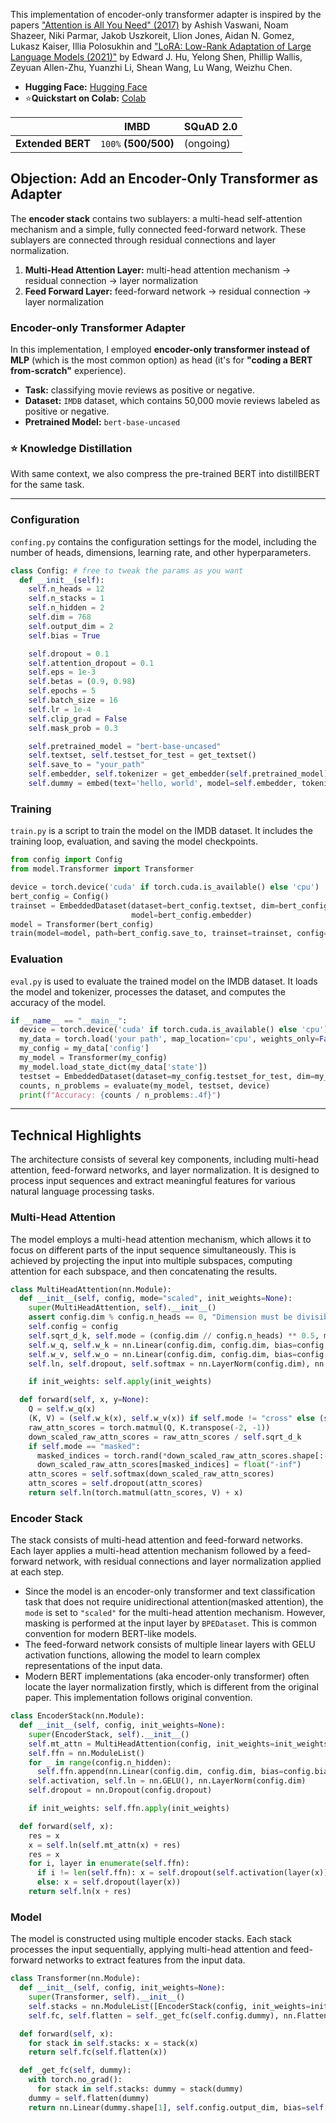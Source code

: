 This implementation of encoder-only transformer adapter is inspired by the papers ["Attention is All You Need" (2017)](https://arxiv.org/abs/1706.03762) by Ashish Vaswani, Noam Shazeer, Niki Parmar, Jakob Uszkoreit, Llion Jones, Aidan N. Gomez, Lukasz Kaiser, Illia Polosukhin and ["LoRA: Low-Rank Adaptation of Large Language Models (2021)"](https://arxiv.org/abs/2106.09685) by Edward J. Hu, Yelong Shen, Phillip Wallis, Zeyuan Allen-Zhu, Yuanzhi Li, Shean Wang, Lu Wang, Weizhu Chen.

- **Hugging Face:** [Hugging Face](https://huggingface.co/lif31up/attention-is-all-you-need)
- ⭐**Quickstart on Colab:** [Colab](https://colab.research.google.com/drive/1oEwK7Tz-XvABJQ9-ypHznY24vD_uq4h_?usp=sharing)

|                   | **IMBD**             | **SQuAD 2.0** |
|-------------------|----------------------|-----------|
| **Extended BERT** | `100%` **(500/500)** | (ongoing) |

## Objection: Add an Encoder-Only Transformer as Adapter
The **encoder stack** contains two sublayers: a multi-head self-attention mechanism and a simple, fully connected feed-forward network. These sublayers are connected through residual connections and layer normalization.
1. **Multi-Head Attention Layer:** multi-head attention mechanism → residual connection → layer normalization
2. **Feed Forward Layer:** feed-forward network → residual connection → layer normalization

### Encoder-only Transformer Adapter
In this implementation, I employed **encoder-only transformer instead of MLP** (which is the most common option) as head (it's for **"coding a BERT from-scratch"** experience).

- **Task:** classifying movie reviews as positive or negative.
- **Dataset:** `IMDB` dataset, which contains 50,000 movie reviews labeled as positive or negative.
- **Pretrained Model:** `bert-base-uncased`

### ⭐ Knowledge Distillation
With same context, we also compress the pre-trained BERT into distillBERT for the same task.

---
### Configuration
`confing.py` contains the configuration settings for the model, including the number of heads, dimensions, learning rate, and other hyperparameters.
```python
class Config: # free to tweak the params as you want
  def __init__(self):
    self.n_heads = 12
    self.n_stacks = 1
    self.n_hidden = 2
    self.dim = 768
    self.output_dim = 2
    self.bias = True

    self.dropout = 0.1
    self.attention_dropout = 0.1
    self.eps = 1e-3
    self.betas = (0.9, 0.98)
    self.epochs = 5
    self.batch_size = 16
    self.lr = 1e-4
    self.clip_grad = False
    self.mask_prob = 0.3

    self.pretrained_model = "bert-base-uncased"
    self.textset, self.testset_for_test = get_textset()
    self.save_to = "your_path"
    self.embedder, self.tokenizer = get_embedder(self.pretrained_model) ) # you can change the tokenizer setting on `./tokenizer.json`.
    self.dummy = embed(text='hello, world', model=self.embedder, tokenizer=self.tokenizer)
```
### Training
`train.py` is a script to train the model on the IMDB dataset. It includes the training loop, evaluation, and saving the model checkpoints.

```python
from config import Config
from model.Transformer import Transformer

device = torch.device('cuda' if torch.cuda.is_available() else 'cpu')
bert_config = Config()
trainset = EmbeddedDataset(dataset=bert_config.textset, dim=bert_config.dim, embedder=bert_config.embedder,
                           model=bert_config.embedder)
model = Transformer(bert_config)
train(model=model, path=bert_config.save_to, trainset=trainset, config=bert_config, device=device)
```
### Evaluation
`eval.py` is used to evaluate the trained model on the IMDB dataset. It loads the model and tokenizer, processes the dataset, and computes the accuracy of the model.
```python
if __name__ == "__main__":
  device = torch.device('cuda' if torch.cuda.is_available() else 'cpu')
  my_data = torch.load('your path', map_location='cpu', weights_only=False)
  my_config = my_data['config']
  my_model = Transformer(my_config)
  my_model.load_state_dict(my_data['state'])
  testset = EmbeddedDataset(dataset=my_config.testset_for_test, dim=my_config.dim, embedder=my_config.embedder, model=my_config.embedder)
  counts, n_problems = evaluate(my_model, testset, device)
  print(f"Accuracy: {counts / n_problems:.4f}")
```
---
## Technical Highlights
The architecture consists of several key components, including multi-head attention, feed-forward networks, and layer normalization. It is designed to process input sequences and extract meaningful features for various natural language processing tasks.

### Multi-Head Attention
The model employs a multi-head attention mechanism, which allows it to focus on different parts of the input sequence simultaneously. This is achieved by projecting the input into multiple subspaces, computing attention for each subspace, and then concatenating the results.

```python
class MultiHeadAttention(nn.Module):
  def __init__(self, config, mode="scaled", init_weights=None):
    super(MultiHeadAttention, self).__init__()
    assert config.dim % config.n_heads == 0, "Dimension must be divisible by number of heads"
    self.config = config
    self.sqrt_d_k, self.mode = (config.dim // config.n_heads) ** 0.5, mode
    self.w_q, self.w_k = nn.Linear(config.dim, config.dim, bias=config.bias), nn.Linear(config.dim, config.dim, bias=config.bias)
    self.w_v, self.w_o = nn.Linear(config.dim, config.dim, bias=config.bias), nn.Linear(config.dim, config.dim, bias=config.bias)
    self.ln, self.dropout, self.softmax = nn.LayerNorm(config.dim), nn.Dropout(config.attention_dropout), nn.Softmax(dim=1)

    if init_weights: self.apply(init_weights)

  def forward(self, x, y=None):
    Q = self.w_q(x)
    (K, V) = (self.w_k(x), self.w_v(x)) if self.mode != "cross" else (self.w_k(y), self.w_v(y))
    raw_attn_scores = torch.matmul(Q, K.transpose(-2, -1))
    down_scaled_raw_attn_scores = raw_attn_scores / self.sqrt_d_k
    if self.mode == "masked":
      masked_indices = torch.rand(*down_scaled_raw_attn_scores.shape[:-1], 1) < self.config.mask_prob
      down_scaled_raw_attn_scores[masked_indices] = float("-inf")
    attn_scores = self.softmax(down_scaled_raw_attn_scores)
    attn_scores = self.dropout(attn_scores)
    return self.ln(torch.matmul(attn_scores, V) + x)
```

### Encoder Stack
The stack consists of multi-head attention and feed-forward networks. Each layer applies a multi-head attention mechanism followed by a feed-forward network, with residual connections and layer normalization applied at each step.
* Since the model is an encoder-only transformer and text classification task that does not require unidirectional attention(masked attention), the `mode` is set to `"scaled"` for the multi-head attention mechanism. However, masking is performed at the input layer by `BPEDataset`. This is common convention for modern BERT-like models.
* The feed-forward network consists of multiple linear layers with GELU activation functions, allowing the model to learn complex representations of the input data.
* Modern BERT implementations (aka encoder-only transformer) often locate the layer normalization firstly, which is different from the original paper. This implementation follows original convention.

```python
class EncoderStack(nn.Module):
  def __init__(self, config, init_weights=None):
    super(EncoderStack, self).__init__()
    self.mt_attn = MultiHeadAttention(config, init_weights=init_weights, mode="scaled")
    self.ffn = nn.ModuleList()
    for _ in range(config.n_hidden):
      self.ffn.append(nn.Linear(config.dim, config.dim, bias=config.bias))
    self.activation, self.ln = nn.GELU(), nn.LayerNorm(config.dim)
    self.dropout = nn.Dropout(config.dropout)

    if init_weights: self.ffn.apply(init_weights)

  def forward(self, x):
    res = x
    x = self.ln(self.mt_attn(x) + res)
    res = x
    for i, layer in enumerate(self.ffn):
      if i != len(self.ffn): x = self.dropout(self.activation(layer(x)))
      else: x = self.dropout(layer(x))
    return self.ln(x + res)
```

### Model
The model is constructed using multiple encoder stacks. Each stack processes the input sequentially, applying multi-head attention and feed-forward networks to extract features from the input data.

```python
class Transformer(nn.Module):
  def __init__(self, config, init_weights=None):
    super(Transformer, self).__init__()
    self.stacks = nn.ModuleList([EncoderStack(config, init_weights=init_weights) for _ in range(config.n_stacks)])
    self.fc, self.flatten = self._get_fc(self.config.dummy), nn.Flatten(start_dim=1)

  def forward(self, x):
    for stack in self.stacks: x = stack(x)
    return self.fc(self.flatten(x))

  def _get_fc(self, dummy):
    with torch.no_grad():
      for stack in self.stacks: dummy = stack(dummy)
    dummy = self.flatten(dummy)
    return nn.Linear(dummy.shape[1], self.config.output_dim, bias=self.config.bias)
```
